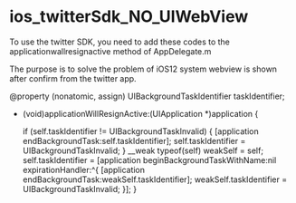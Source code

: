 # ios_twitterSdk_NO_UIWebView

To use the twitter SDK, you need to add these codes to the applicationwallresignactive method of AppDelegate.m

The purpose is to solve the problem of  iOS12 system webview is shown after confirm from the twitter app.

@property (nonatomic, assign) UIBackgroundTaskIdentifier taskIdentifier;

- (void)applicationWillResignActive:(UIApplication *)application {
    
    if (self.taskIdentifier != UIBackgroundTaskInvalid) {
        [application endBackgroundTask:self.taskIdentifier];
        self.taskIdentifier = UIBackgroundTaskInvalid;
      }
    __weak typeof(self) weakSelf = self;
    self.taskIdentifier = [application beginBackgroundTaskWithName:nil expirationHandler:^{
        [application endBackgroundTask:weakSelf.taskIdentifier];
        weakSelf.taskIdentifier = UIBackgroundTaskInvalid;
      }];
}

